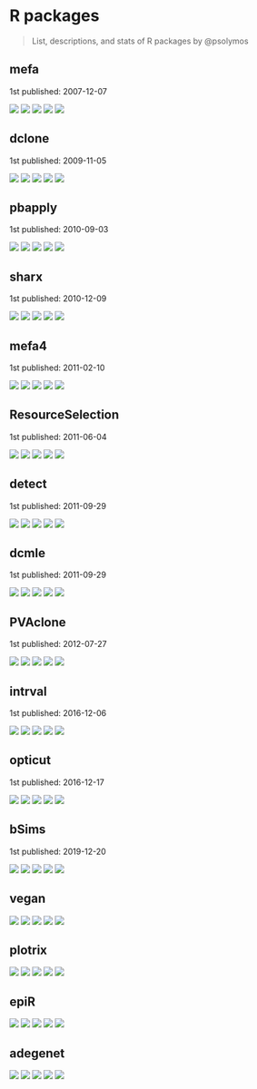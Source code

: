# R packages
> List, descriptions, and stats of R packages by @psolymos

## mefa

1st published: 2007-12-07

![](http://cranlogs.r-pkg.org/badges/grand-total/mefa)
![](http://cranlogs.r-pkg.org/badges/last-month/mefa)
![](http://cranlogs.r-pkg.org/badges/last-week/mefa)
![](http://cranlogs.r-pkg.org/badges/last-day/mefa)
![](https://tinyverse.netlify.com/badge/mefa)

## dclone

1st published: 2009-11-05

![](http://cranlogs.r-pkg.org/badges/grand-total/dclone)
![](http://cranlogs.r-pkg.org/badges/last-month/dclone)
![](http://cranlogs.r-pkg.org/badges/last-week/dclone)
![](http://cranlogs.r-pkg.org/badges/last-day/dclone)
![](https://tinyverse.netlify.com/badge/dclone)

## pbapply

1st published: 2010-09-03

![](http://cranlogs.r-pkg.org/badges/grand-total/pbapply)
![](http://cranlogs.r-pkg.org/badges/last-month/pbapply)
![](http://cranlogs.r-pkg.org/badges/last-week/pbapply)
![](http://cranlogs.r-pkg.org/badges/last-day/pbapply)
![](https://tinyverse.netlify.com/badge/pbapply)

## sharx

1st published: 2010-12-09

![](http://cranlogs.r-pkg.org/badges/grand-total/sharx)
![](http://cranlogs.r-pkg.org/badges/last-month/sharx)
![](http://cranlogs.r-pkg.org/badges/last-week/sharx)
![](http://cranlogs.r-pkg.org/badges/last-day/sharx)
![](https://tinyverse.netlify.com/badge/sharx)

## mefa4

1st published: 2011-02-10

![](http://cranlogs.r-pkg.org/badges/grand-total/mefa4)
![](http://cranlogs.r-pkg.org/badges/last-month/mefa4)
![](http://cranlogs.r-pkg.org/badges/last-week/mefa4)
![](http://cranlogs.r-pkg.org/badges/last-day/mefa4)
![](https://tinyverse.netlify.com/badge/mefa4)

## ResourceSelection

1st published: 2011-06-04

![](http://cranlogs.r-pkg.org/badges/grand-total/ResourceSelection)
![](http://cranlogs.r-pkg.org/badges/last-month/ResourceSelection)
![](http://cranlogs.r-pkg.org/badges/last-week/ResourceSelection)
![](http://cranlogs.r-pkg.org/badges/last-day/ResourceSelection)
![](https://tinyverse.netlify.com/badge/ResourceSelection)

## detect

1st published: 2011-09-29

![](http://cranlogs.r-pkg.org/badges/grand-total/detect)
![](http://cranlogs.r-pkg.org/badges/last-month/detect)
![](http://cranlogs.r-pkg.org/badges/last-week/detect)
![](http://cranlogs.r-pkg.org/badges/last-day/detect)
![](https://tinyverse.netlify.com/badge/detect)

## dcmle

1st published: 2011-09-29

![](http://cranlogs.r-pkg.org/badges/grand-total/dcmle)
![](http://cranlogs.r-pkg.org/badges/last-month/dcmle)
![](http://cranlogs.r-pkg.org/badges/last-week/dcmle)
![](http://cranlogs.r-pkg.org/badges/last-day/dcmle)
![](https://tinyverse.netlify.com/badge/dcmle)

## PVAclone

1st published: 2012-07-27

![](http://cranlogs.r-pkg.org/badges/grand-total/PVAClone)
![](http://cranlogs.r-pkg.org/badges/last-month/PVAClone)
![](http://cranlogs.r-pkg.org/badges/last-week/PVAClone)
![](http://cranlogs.r-pkg.org/badges/last-day/PVAClone)
![](https://tinyverse.netlify.com/badge/PVAClone)

## intrval

1st published: 2016-12-06

![](http://cranlogs.r-pkg.org/badges/grand-total/intrval)
![](http://cranlogs.r-pkg.org/badges/last-month/intrval)
![](http://cranlogs.r-pkg.org/badges/last-week/intrval)
![](http://cranlogs.r-pkg.org/badges/last-day/intrval)
![](https://tinyverse.netlify.com/badge/intrval)

## opticut

1st published: 2016-12-17

![](http://cranlogs.r-pkg.org/badges/grand-total/opticut)
![](http://cranlogs.r-pkg.org/badges/last-month/opticut)
![](http://cranlogs.r-pkg.org/badges/last-week/opticut)
![](http://cranlogs.r-pkg.org/badges/last-day/opticut)
![](https://tinyverse.netlify.com/badge/opticut)

## bSims

1st published: 2019-12-20

![](http://cranlogs.r-pkg.org/badges/grand-total/bSims)
![](http://cranlogs.r-pkg.org/badges/last-month/bSims)
![](http://cranlogs.r-pkg.org/badges/last-week/bSims)
![](http://cranlogs.r-pkg.org/badges/last-day/bSims)
![](https://tinyverse.netlify.com/badge/bSims)

## vegan

![](http://cranlogs.r-pkg.org/badges/grand-total/vegan?color=orange)
![](http://cranlogs.r-pkg.org/badges/last-month/vegan?color=orange)
![](http://cranlogs.r-pkg.org/badges/last-week/vegan?color=orange)
![](http://cranlogs.r-pkg.org/badges/last-day/vegan?color=orange)
![](https://tinyverse.netlify.com/badge/vegan?color=orange)

## plotrix

![](http://cranlogs.r-pkg.org/badges/grand-total/plotrix?color=yellow)
![](http://cranlogs.r-pkg.org/badges/last-month/plotrix?color=yellow)
![](http://cranlogs.r-pkg.org/badges/last-week/plotrix?color=yellow)
![](http://cranlogs.r-pkg.org/badges/last-day/plotrix?color=yellow)
![](https://tinyverse.netlify.com/badge/plotrix?color=yellow)

## epiR

![](http://cranlogs.r-pkg.org/badges/grand-total/epiR?color=yellow)
![](http://cranlogs.r-pkg.org/badges/last-month/epiR?color=yellow)
![](http://cranlogs.r-pkg.org/badges/last-week/epiR?color=yellow)
![](http://cranlogs.r-pkg.org/badges/last-day/epiR?color=yellow)
![](https://tinyverse.netlify.com/badge/epiR?color=yellow)

## adegenet

![](http://cranlogs.r-pkg.org/badges/grand-total/adegenet?color=yellow)
![](http://cranlogs.r-pkg.org/badges/last-month/adegenet?color=yellow)
![](http://cranlogs.r-pkg.org/badges/last-week/adegenet?color=yellow)
![](http://cranlogs.r-pkg.org/badges/last-day/adegenet?color=yellow)
![](https://tinyverse.netlify.com/badge/adegenet?color=yellow)

